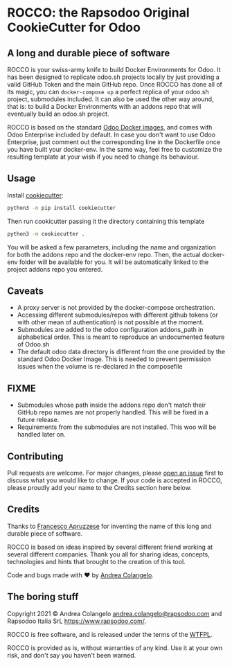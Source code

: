 # ROCCO: the Rapsodoo Original CookieCutter for Odoo
## A long and durable piece of software

ROCCO is your swiss-army knife to build Docker Environments for Odoo. It has been designed to replicate odoo.sh projects locally by just providing a valid GitHub Token and the main GitHub repo. Once ROCCO has done all of its magic, you can `docker-compose up` a perfect replica of your odoo.sh project, submodules included. It can also be used the other way around, that is: to build a Docker Environments with an addons repo that will eventually build an odoo.sh project.

ROCCO is based on the standard [Odoo Docker images](https://hub.docker.com/_/odoo), and comes with Odoo Enterprise included by default. In case you don't want to use Odoo Enterprise, just comment out the corresponding line in the Dockerfile once you have built your docker-env. In the same way, feel free to customize the resulting template at your wish if you need to change its behaviour.

## Usage

Install [cookiecutter](http://cookiecutter.readthedocs.io/):
```bash
python3 -m pip install cookiecutter
```

Then run cookicutter passing it the directory containing this template
```bash
python3 -m cookiecutter .
```

You will be asked a few parameters, including the name and organization for both the addons repo and the docker-env repo. Then, the actual docker-env folder will be available for you. It will be automatically linked to the project addons repo you entered.

## Caveats
- A proxy server is not provided by the docker-compose orchestration.
- Accessing different submodules/repos with different github tokens (or with other mean of authentication) is not possible at the moment.
- Submodules are added to the odoo configuration addons_path in alphabetical order. This is meant to reproduce an undocumented feature of Odoo.sh
- The default odoo data directory is different from the one provided by the standard Odoo Docker Image. This is needed to prevent permission issues when the volume is re-declared in the composefile

## FIXME
- Submodules whose path inside the addons repo don't match their GitHub repo names are not properly handled. This will be fixed in a future release.
- Requirements from the submodules are not installed. This woo will be handled later on.

## Contributing
Pull requests are welcome. For major changes, please [open an issue](https://github.com/saydigital/rocco/issues) first to discuss what you would like to change. If your code is accepted in ROCCO, please proudly add your name to the Credits section here below.

## Credits
Thanks to [Francesco Apruzzese](https://github.com/opencode) for inventing the name of this long and durable piece of software.

ROCCO is based on ideas inspired by several different friend working at several different companies. Thank you all for sharing ideas, concepts, technologies and hints that brought to the creation of this tool.

Code and bugs made with ❤️ by [Andrea Colangelo](https://andreacolangelo.dev/).

## The boring stuff
Copyright 2021 © Andrea Colangelo <andrea.colangelo@rapsodoo.com> and Rapsodoo Italia SrL <https://www.rapsodoo.com/>.

ROCCO is free software, and is released under the terms of the [WTFPL](http://www.wtfpl.net/txt/copying/).

ROCCO is provided as is, without warranties of any kind. Use it at your own risk, and don't say you haven't been warned.
